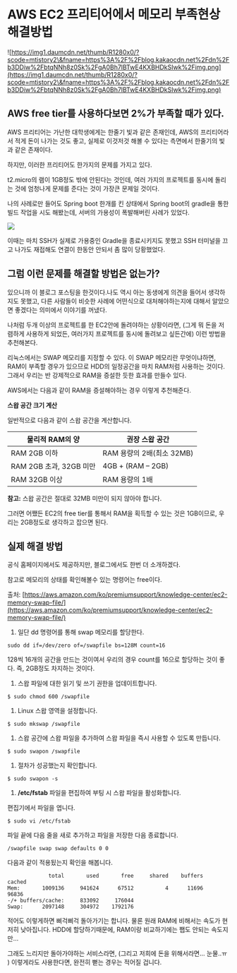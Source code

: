 # AWS EC2 프리티어에서 메모리 부족현상 해결방법

![https://img1.daumcdn.net/thumb/R1280x0/?scode=mtistory2\&fname=https%3A%2F%2Fblog.kakaocdn.net%2Fdn%2Fb3DDiw%2FbtqNNh8z0Sk%2FgA0Bh7lBTwE4KXBHDkSIwk%2Fimg.png](https://img1.daumcdn.net/thumb/R1280x0/?scode=mtistory2\&fname=https%3A%2F%2Fblog.kakaocdn.net%2Fdn%2Fb3DDiw%2FbtqNNh8z0Sk%2FgA0Bh7lBTwE4KXBHDkSIwk%2Fimg.png)

## AWS free tier를 사용하다보면 2%가 부족할 때가 있다.

AWS 프리티어는 가난한 대학생에게는 한줄기 빛과 같은 존재인데, AWS의 프리티어라서 적게 돈이 나가는 것도 좋고, 실제로 이것저것 해볼 수 있다는 측면에서 한줄기의 빛과 같은 존재이다.

하지만, 이러한 프리티어도 한가지의 문제를 가지고 있다.

t2.micro의 램이 1GB정도 밖에 안된다는 것인데, 여러 가지의 프로젝트를 동시에 돌리는 것에 엄청나게 문제를 준다는 것이 가장큰 문제일 것이다.

나의 사례로만 들어도 Spring boot 한개를 킨 상태에서 Spring boot의 gradle을 통한 빌드 작업을 시도 해봤는데, 서버의 가용성이 폭발해버린 사례가 있었다.

![](https://img1.daumcdn.net/thumb/R1280x0/?scode=mtistory2\&fname=https%3A%2F%2Fblog.kakaocdn.net%2Fdn%2FdCYrB2%2FbtqNQwjFbYP%2Fb6BybwnR70XXFgcR2VRuk0%2Fimg.png)

이때는 마치 SSH가 실제로 가용중인 Gradle을 종료시키지도 못했고 SSH 터미널을 끄고 나가도 재접해도 연결이 한동안 안되서 좀 많이 당황했었다.

## 그럼 이런 문제를 해결할 방법은 없는가?

있으니까 이 블로그 포스팅을 한것이다.나도 역시 아는 동생에게 의견을 들어서 생각하지도 못했고, 다른 사람들이 비슷한 사례에 어떤식으로 대처해야하는지에 대해서 알았으면 좋겠다는 의미에서 이야기를 꺼냈다.

나처럼 두개 이상의 프로젝트를 한 EC2안에 돌려야하는 상황이라면, (그게 뭐 돈을 저렴하게 사용하게 되었든, 여러가지 프로젝트를 동시에 돌려보고 싶든간에) 이런 방법을 추천해본다.

리눅스에서는 SWAP 메모리를 지정할 수 있다. 이 SWAP 메모리란 무엇이냐하면, RAM이 부족할 경우가 있으므로 HDD의 일정공간을 마치 RAM처럼 사용하는 것이다. 그래서 우리는 반 강제적으로 RAM을 증설한 듯한 효과를 만들수 있다.

AWS에서는 다음과 같이 RAM을 증설해야하는 경우 이렇게 추천해준다.

**스왑 공간 크기 계산**

일반적으로 다음과 같이 스왑 공간을 계산합니다.

| **물리적 RAM의 양**      | **권장 스왑 공간**        |
| ------------------- | ------------------- |
| RAM 2GB 이하          | RAM 용량의 2배(최소 32MB) |
| RAM 2GB 초과, 32GB 미만 | 4GB + (RAM – 2GB)   |
| RAM 32GB 이상         | RAM 용량의 1배          |

**참고:** 스왑 공간은 절대로 32MB 미만이 되지 않아야 합니다.

그러면 어쨌든 EC2의 free tier를 통해서 RAM을 획득할 수 있는 것은 1GB이므로, 우리는 2GB정도로 생각하고 잡으면 된다.

## 실제 해결 방법

공식 홈페이지에서도 제공하지만, 블로그에서도 한번 더 소개하겠다.

참고로 메모리의 상태를 확인해볼수 있는 명령어는 free이다.

출처: [https://aws.amazon.com/ko/premiumsupport/knowledge-center/ec2-memory-swap-file/](https://aws.amazon.com/ko/premiumsupport/knowledge-center/ec2-memory-swap-file/)

1. 일단 dd 명령어를 통해 swap 메모리를 할당한다.

```
sudo dd if=/dev/zero of=/swapfile bs=128M count=16
```

128씩 16개의 공간을 만드는 것이여서 우리의 경우 count를 16으로 할당하는 것이 좋다. 즉, 2GB정도 차지하는 것이다.

1. 스왑 파일에 대한 읽기 및 쓰기 권한을 업데이트합니다.

```
$ sudo chmod 600 /swapfile
```

1. Linux 스왑 영역을 설정합니다.

```
$ sudo mkswap /swapfile
```

1. 스왑 공간에 스왑 파일을 추가하여 스왑 파일을 즉시 사용할 수 있도록 만듭니다.  

```
$ sudo swapon /swapfile
```

1. 절차가 성공했는지 확인합니다.

```
$ sudo swapon -s
```

1. **/etc/fstab** 파일을 편집하여 부팅 시 스왑 파일을 활성화합니다.

편집기에서 파일을 엽니다.

```
$ sudo vi /etc/fstab
```

파일 끝에 다음 줄을 새로 추가하고 파일을 저장한 다음 종료합니다.

```
/swapfile swap swap defaults 0 0
```

다음과 같이 적용됬는지 확인을 해봅니다.

```
             total       used       free     shared    buffers     cached
Mem:       1009136     941624      67512          4      11696      96836
-/+ buffers/cache:     833092     176044
Swap:      2097148     304972    1792176
```

적어도 이렇게하면 삐걱삐걱 돌아가기는 합니다. 물론 원래 RAM에 비해서는 속도가 현저히 낮아집니다. HDD에 할당하기때문에, RAM이랑 비교하기에는 쨉도 안되는 속도지만...

그래도 느리지만 돌아가야하는 서비스라면, (그리고 저희에 돈을 위해서라면... 눈물..ㅠ ) 이렇게라도 사용한다면, 완전히 뻗는 경우는 적어질 겁니다.
